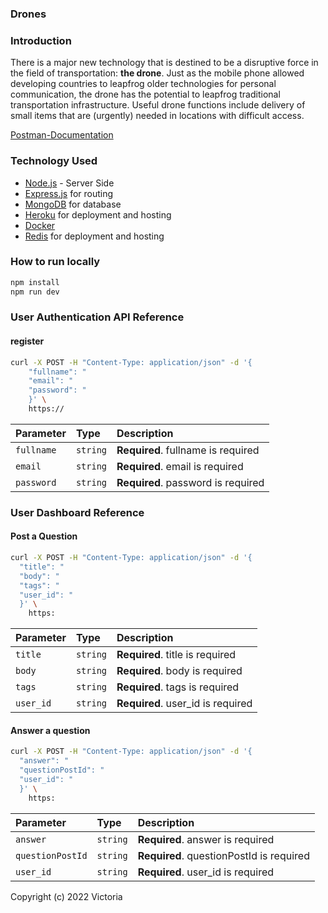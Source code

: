 ### Drones

### Introduction

There is a major new technology that is destined to be a disruptive force in the field of
transportation: **the drone**. Just as the mobile phone allowed developing countries to leapfrog
older technologies for personal communication, the drone has the potential to leapfrog
traditional transportation infrastructure.
Useful drone functions include delivery of small items that are (urgently) needed in locations
with difficult access.

[Postman-Documentation]()

### Technology Used

- [Node.js](https://nodejs.org/) - Server Side
- [Express.js](https://expressjs.com/) for routing
- [MongoDB](https://www.cloud.mongodb.com/) for database
- [Heroku](https://www.heroku.com/) for deployment and hosting
- [Docker](https://docs.docker.com/)
- [Redis](https://www.heroku.com/) for deployment and hosting

### How to run locally

```bash
npm install
npm run dev
```

### User Authentication API Reference

#### register

```bash
curl -X POST -H "Content-Type: application/json" -d '{
    "fullname": "
    "email": "
    "password": "
    }' \
    https://
```

| Parameter  | Type     | Description                        |
| :--------- | :------- | :--------------------------------- |
| `fullname`     | `string` | **Required**. fullname is required     |
| `email`    | `string` | **Required**. email is required    |
| `password` | `string` | **Required**. password is required |

### User Dashboard Reference

#### Post a Question

```bash
curl -X POST -H "Content-Type: application/json" -d '{
  "title": "
  "body": "
  "tags": "
  "user_id": "
  }' \
    https:
```

| Parameter | Type     | Description                       |
| :-------- | :------- | :-------------------------------- |
| `title`    | `string` | **Required**. title is required    |
| `body`  | `string` | **Required**. body is required  |
| `tags` | `string` | **Required**. tags is required |
| `user_id` | `string` | **Required**. user_id is required |

#### Answer a question

```bash
curl -X POST -H "Content-Type: application/json" -d '{
  "answer": "
  "questionPostId": "
  "user_id": "
  }' \
    https:
```

| Parameter | Type     | Description                       |
| :-------- | :------- | :-------------------------------- |
| `answer`    | `string` | **Required**. answer is required    |
| `questionPostId` | `string` | **Required**. questionPostId is required |
| `user_id` | `string` | **Required**. user_id is required |

Copyright (c) 2022 Victoria
